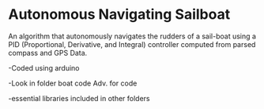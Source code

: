# Autonomous Navigating Sailboat

An algorithm that autonomously navigates the rudders of a sail-boat using a PID (Proportional, Derivative, and Integral) controller computed from parsed compass and GPS Data.

-Coded using arduino

-Look in folder boat code Adv. for code

-essential libraries included in other folders
